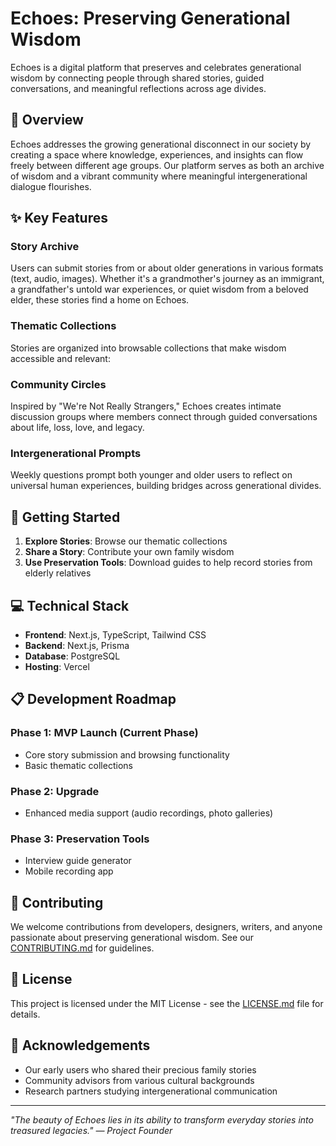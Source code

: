 # Echoes: Preserving Generational Wisdom

Echoes is a digital platform that preserves and celebrates generational wisdom by connecting people through shared stories, guided conversations, and meaningful reflections across age divides.

## 🌟 Overview

Echoes addresses the growing generational disconnect in our society by creating a space where knowledge, experiences, and insights can flow freely between different age groups. Our platform serves as both an archive of wisdom and a vibrant community where meaningful intergenerational dialogue flourishes.

## ✨ Key Features

### Story Archive
Users can submit stories from or about older generations in various formats (text, audio, images). Whether it's a grandmother's journey as an immigrant, a grandfather's untold war experiences, or quiet wisdom from a beloved elder, these stories find a home on Echoes.

### Thematic Collections
Stories are organized into browsable collections that make wisdom accessible and relevant:

### Community Circles
Inspired by "We're Not Really Strangers," Echoes creates intimate discussion groups where members connect through guided conversations about life, loss, love, and legacy.

### Intergenerational Prompts
Weekly questions prompt both younger and older users to reflect on universal human experiences, building bridges across generational divides.

## 🚀 Getting Started

1. **Explore Stories**: Browse our thematic collections
2. **Share a Story**: Contribute your own family wisdom
3. **Use Preservation Tools**: Download guides to help record stories from elderly relatives

## 💻 Technical Stack

- **Frontend**: Next.js, TypeScript, Tailwind CSS
- **Backend**: Next.js, Prisma
- **Database**: PostgreSQL
- **Hosting**: Vercel

## 📋 Development Roadmap

### Phase 1: MVP Launch (Current Phase)
- Core story submission and browsing functionality
- Basic thematic collections

### Phase 2: Upgrade
- Enhanced media support (audio recordings, photo galleries)

### Phase 3: Preservation Tools
- Interview guide generator
- Mobile recording app

## 👥 Contributing

We welcome contributions from developers, designers, writers, and anyone passionate about preserving generational wisdom. See our [CONTRIBUTING.md](CONTRIBUTING.md) for guidelines.

## 📄 License

This project is licensed under the MIT License - see the [LICENSE.md](LICENSE.md) file for details.

## 🤝 Acknowledgements

- Our early users who shared their precious family stories
- Community advisors from various cultural backgrounds
- Research partners studying intergenerational communication

---

*"The beauty of Echoes lies in its ability to transform everyday stories into treasured legacies." — Project Founder*
